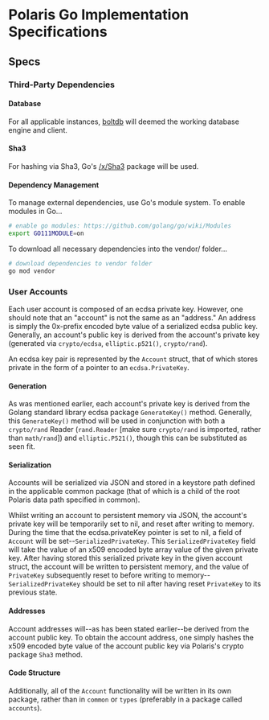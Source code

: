 # Polaris Go Implementation Specifications

## Specs

### Third-Party Dependencies

#### Database

For all applicable instances, [boltdb](https://github.com/boltdb/bolt) will deemed the working database engine and client.

#### Sha3

For hashing via Sha3, Go's [/x/Sha3]("golang.org/x/crypto/sha3") package will be used.

#### Dependency Management

To manage external dependencies, use Go's module system. To enable modules in Go...

```zsh
# enable go modules: https://github.com/golang/go/wiki/Modules
export GO111MODULE=on
```

To download all necessary dependencies into the vendor/ folder...

```zsh
# download dependencies to vendor folder
go mod vendor
```

### User Accounts

Each user account is composed of an ecdsa private key. However, one should note that an "account" is not the same as an "address." An address is simply the 0x-prefix encoded byte value of a serialized ecdsa public key. Generally, an account's public key is derived from the account's private key (generated via `crypto/ecdsa`, `elliptic.p521()`, `crypto/rand`).

An ecdsa key pair is represented by the `Account` struct, that of which stores private in the form of a pointer to an `ecdsa.PrivateKey`.

#### Generation

As was mentioned earlier, each account's private key is derived from the Golang standard library ecdsa package `GenerateKey()` method. Generally, this `GenerateKey()` method will be used in conjunction with both a `crypto/rand` Reader (`rand.Reader` [make sure `crypto/rand` is imported, rather than `math/rand`]) and `elliptic.P521()`, though this can be substituted as seen fit.

#### Serialization

Accounts will be serialized via JSON and stored in a keystore path defined in the applicable common package (that of which is a child of the root Polaris data path specified in common).

Whilst writing an account to persistent memory via JSON, the account's private key will be temporarily set to nil, and reset after writing to memory. During the time that the ecdsa.privateKey pointer is set to nil, a field of `Account` will be set--`SerializedPrivateKey`. This `SerializedPrivateKey` field will take the value of an x509 encoded byte array value of the given private key. After having stored this serialized private key in the given account struct, the account will be written to persistent memory, and the value of `PrivateKey` subsequently reset to before writing to memory--`SerializedPrivateKey` should be set to nil after having reset `PrivateKey` to its previous state.

#### Addresses

Account addresses will--as has been stated earlier--be derived from the account public key. To obtain the account address, one simply hashes the x509 encoded byte value of the account public key via Polaris's crypto package `Sha3` method.

#### Code Structure

Additionally, all of the `Account` functionality will be written in its own package, rather than in `common` or `types` (preferably in a package called `accounts`).
